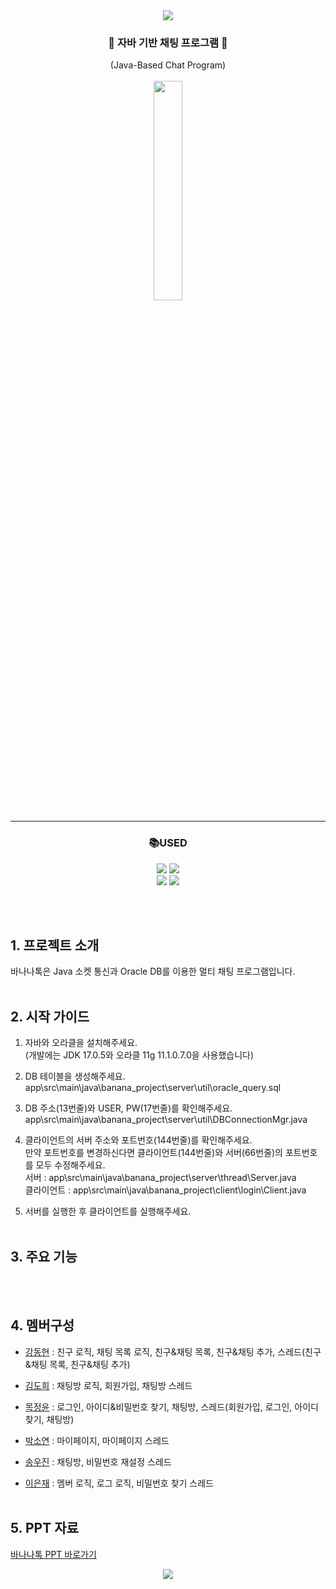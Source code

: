 <div align="center">
<img src="https://capsule-render.vercel.app/api?type=Waving&color=FFD700&height=200&section=header&text=BANANA%20TALK!&fontSize=50" />

### 🍌 자바 기반 채팅 프로그램 🍌
(Java-Based Chat Program)
<br><br>
<img width=30% src="https://user-images.githubusercontent.com/119314477/216045114-c2d3cb0c-ff53-405e-ae26-ce984480daf8.PNG">

---

### 📚USED

<img src="https://img.shields.io/badge/Java-007396?style=flat&logo=Conda-Forge&logoColor=white" />
<img src="https://img.shields.io/badge/Oracle%20SQL-F80000?style=flat&logo=Oracle&logoColor=white" /><br>
<img src="https://img.shields.io/badge/Visual%20Studio%20Code-007ACC?style=flat&logo=VisualStudioCode&logoColor=white" />
<img src="https://img.shields.io/badge/IntelliJ-000000?style=flat&logo=IntelliJ IDEA&logoColor=white"/>

<br><br>
</div>

## 1. 프로젝트 소개
바나나톡은 Java 소켓 통신과 Oracle DB를 이용한 멀티 채팅 프로그램입니다.
<br><br>

## 2. 시작 가이드
1. 자바와 오라클을 설치해주세요.  
    (개발에는 JDK 17.0.5와 오라클 11g 11.1.0.7.0을 사용했습니다)

2. DB 테이블을 생성해주세요.  
    app\src\main\java\banana_project\server\util\oracle_query.sql

3. DB 주소(13번줄)와 USER, PW(17번줄)를 확인해주세요.  
    app\src\main\java\banana_project\server\util\DBConnectionMgr.java

4. 클라이언트의 서버 주소와 포트번호(144번줄)를 확인해주세요.  
    만약 포트번호를 변경하신다면 클라이언트(144번줄)와 서버(66번줄)의 포트번호를 모두 수정해주세요.  
    서버 : app\src\main\java\banana_project\server\thread\Server.java  
    클라이언트 : app\src\main\java\banana_project\client\login\Client.java

5. 서버를 실행한 후 클라이언트를 실행해주세요.
<br><br>

## 3. 주요 기능
<br><br>

## 4. 멤버구성
- [강동현](https://github.com/welsper53) : 친구 로직, 채팅 목록 로직, 친구&채팅 목록, 친구&채팅 추가, 스레드(친구&채팅 목록, 친구&채팅 추가)

- [김도희](https://github.com/dodoringring) : 채팅방 로직, 회원가입, 채팅방 스레드

- [목정윤](https://github.com/jungyunmok) : 로그인, 아이디&비밀번호 찾기, 채팅방, 스레드(회원가입, 로그인, 아이디 찾기, 채팅방)

- [박소연](https://github.com/Soyeonthdus) : 마이페이지, 마이페이지 스레드

- [송우진](https://github.com/woojinyy) : 채팅방, 비밀번호 재설정 스레드

- [이은재](https://github.com/77EJ77) : 멤버 로직, 로그 로직, 비밀번호 찾기 스레드
<br><br>

## 5. PPT 자료
[바나나톡 PPT 바로가기](https://docs.google.com/presentation/d/1ifeG_DB13EMnl8IcqKHrzOZzpquR1uUyHiAaPD50YjA/edit?usp=sharing)
<br>

<div align="center">
<img src="https://capsule-render.vercel.app/api?type=Waving&color=FFD700&height=200&section=footer&text=👋Goodbye!&fontSize=50" />
</div>
